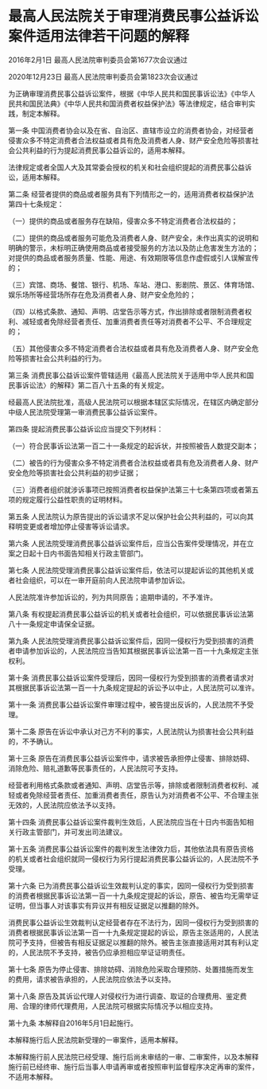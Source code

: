 # 最高人民法院关于审理消费民事公益诉讼案件适用法律若干问题的解释

2016年2月1日 最高人民法院审判委员会第1677次会议通过

2020年12月23日 最高人民法院审判委员会第1823次会议通过



为正确审理消费民事公益诉讼案件，根据《中华人民共和国民事诉讼法》《中华人民共和国民法典》《中华人民共和国消费者权益保护法》等法律规定，结合审判实践，制定本解释。

第一条 中国消费者协会以及在省、自治区、直辖市设立的消费者协会，对经营者侵害众多不特定消费者合法权益或者具有危及消费者人身、财产安全危险等损害社会公共利益的行为提起消费民事公益诉讼的，适用本解释。

法律规定或者全国人大及其常委会授权的机关和社会组织提起的消费民事公益诉讼，适用本解释。

第二条 经营者提供的商品或者服务具有下列情形之一的，适用消费者权益保护法第四十七条规定：

（一）提供的商品或者服务存在缺陷，侵害众多不特定消费者合法权益的；

（二）提供的商品或者服务可能危及消费者人身、财产安全，未作出真实的说明和明确的警示，未标明正确使用商品或者接受服务的方法以及防止危害发生方法的；对提供的商品或者服务质量、性能、用途、有效期限等信息作虚假或引人误解宣传的；

（三）宾馆、商场、餐馆、银行、机场、车站、港口、影剧院、景区、体育场馆、娱乐场所等经营场所存在危及消费者人身、财产安全危险的；

（四）以格式条款、通知、声明、店堂告示等方式，作出排除或者限制消费者权利、减轻或者免除经营者责任、加重消费者责任等对消费者不公平、不合理规定的；

（五）其他侵害众多不特定消费者合法权益或者具有危及消费者人身、财产安全危险等损害社会公共利益的行为。

第三条 消费民事公益诉讼案件管辖适用《最高人民法院关于适用中华人民共和国民事诉讼法〉的解释》第二百八十五条的有关规定。

经最高人民法院批准，高级人民法院可以根据本辖区实际情况，在辖区内确定部分中级人民法院受理第一审消费民事公益诉讼案件。

第四条 提起消费民事公益诉讼应当提交下列材料：

（一）符合民事诉讼法第一百二十一条规定的起诉状，并按照被告人数提交副本；

（二）被告的行为侵害众多不特定消费者合法权益或者具有危及消费者人身、财产安全危险等损害社会公共利益的初步证据；

（三）消费者组织就涉诉事项已按照消费者权益保护法第三十七条第四项或者第五项的规定履行公益性职责的证明材料。

第五条 人民法院认为原告提出的诉讼请求不足以保护社会公共利益的，可以向其释明变更或者增加停止侵害等诉讼请求。

第六条 人民法院受理消费民事公益诉讼案件后，应当公告案件受理情况，并在立案之日起十日内书面告知相关行政主管部门。

第七条 人民法院受理消费民事公益诉讼案件后，依法可以提起诉讼的其他机关或者社会组织，可以在一审开庭前向人民法院申请参加诉讼。

人民法院准许参加诉讼的，列为共同原告；逾期申请的，不予准许。

第八条 有权提起消费民事公益诉讼的机关或者社会组织，可以依据民事诉讼法第八十一条规定申请保全证据。

第九条 人民法院受理消费民事公益诉讼案件后，因同一侵权行为受到损害的消费者申请参加诉讼的，人民法院应当告知其根据民事诉讼法第一百一十九条规定主张权利。

第十条 消费民事公益诉讼案件受理后，因同一侵权行为受到损害的消费者请求对其根据民事诉讼法第一百一十九条规定提起的诉讼予以中止，人民法院可以准许。

第十一条 消费民事公益诉讼案件审理过程中，被告提出反诉的，人民法院不予受理。

第十二条 原告在诉讼中承认对己方不利的事实，人民法院认为损害社会公共利益的，不予确认。

第十三条 原告在消费民事公益诉讼案件中，请求被告承担停止侵害、排除妨碍、消除危险、赔礼道歉等民事责任的，人民法院可予支持。

经营者利用格式条款或者通知、声明、店堂告示等，排除或者限制消费者权利、减轻或者免除经营者责任、加重消费者责任，原告认为对消费者不公平、不合理主张无效的，人民法院应依法予以支持。

第十四条 消费民事公益诉讼案件裁判生效后，人民法院应当在十日内书面告知相关行政主管部门，并可发出司法建议。

第十五条 消费民事公益诉讼案件的裁判发生法律效力后，其他依法具有原告资格的机关或者社会组织就同一侵权行为另行提起消费民事公益诉讼的，人民法院不予受理。

第十六条 已为消费民事公益诉讼生效裁判认定的事实，因同一侵权行为受到损害的消费者根据民事诉讼法第一百一十九条规定提起的诉讼，原告、被告均无需举证证明，但当事人对该事实有异议并有相反证据足以推翻的除外。

消费民事公益诉讼生效裁判认定经营者存在不法行为，因同一侵权行为受到损害的消费者根据民事诉讼法第一百一十九条规定提起的诉讼，原告主张适用的，人民法院可予支持，但被告有相反证据足以推翻的除外。被告主张直接适用对其有利认定的，人民法院不予支持，被告仍应承担相应举证证明责任。

第十七条 原告为停止侵害、排除妨碍、消除危险采取合理预防、处置措施而发生的费用，请求被告承担的，人民法院应依法予以支持。

第十八条 原告及其诉讼代理人对侵权行为进行调查、取证的合理费用、鉴定费用、合理的律师代理费用，人民法院可根据实际情况予以相应支持。

第十九条 本解释自2016年5月1日起施行。

本解释施行后人民法院新受理的一审案件，适用本解释。

本解释施行前人民法院已经受理、施行后尚未审结的一审、二审案件，以及本解释施行前已经终审、施行后当事人申请再审或者按照审判监督程序决定再审的案件，不适用本解释。